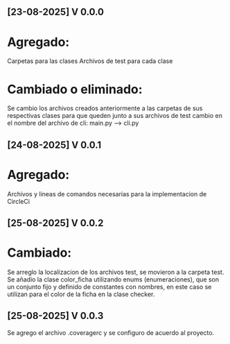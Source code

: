## [23-08-2025] V 0.0.0
# Agregado:
Carpetas para las clases
Archivos de test para cada clase
# Cambiado o eliminado:
Se cambio los archivos creados anteriormente a las carpetas de sus respectivas clases para que queden junto a sus archivos de test
cambio en el nombre del archivo de cli: main.py --> cli.py

## [24-08-2025] V 0.0.1
# Agregado:
Archivos y lineas de comandos necesarias para la implementacion de CircleCi

## [25-08-2025] V 0.0.2
# Cambiado: 
Se arreglo la localizacion de los archivos test, se movieron a la carpeta test.
Se añadio la clase color_ficha utilizando enums (enumeraciones), que son un conjunto fijo y definido de constantes con nombres, en este caso se utilizan para el color de la ficha en la clase checker. 

## [25-08-2025] V 0.0.3
Se agrego el archivo .coveragerc y se configuro de acuerdo al proyecto.